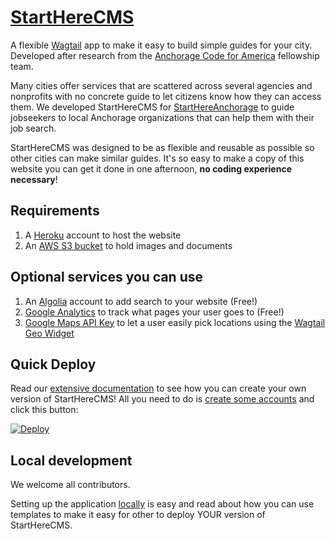 # [StartHereCMS](http://start-here-cms.readthedocs.io/en/latest/index.html) #

A flexible [Wagtail](https://wagtail.io/) app to make it easy to build simple guides for your city.
Developed after research from the [Anchorage Code for America](https://cfa-muni.tumblr.com) fellowship team.

Many cities offer services that are scattered across several agencies and nonprofits with no concrete
guide to let citizens know how they can access them. We developed StartHereCMS for [StartHereAnchorage](https://starthereanchorage.org)
to guide jobseekers to local Anchorage organizations that can help them with their job search.

StartHereCMS was designed to be as flexible and reusable as possible so other cities can make similar guides. It's so easy to 
make a copy of this website you can get it done in one afternoon, **no coding experience necessary**!

## Requirements ##
1. A [Heroku](https://heroku.com) account to host the website
2. An [AWS S3 bucket](https://aws.amazon.com) to hold images and documents

## Optional services you can use ##
1. An [Algolia](https://algolia.com) account to add search to your website (Free!)
2. [Google Analytics](https://analytics.google.com) to track what pages your user goes to (Free!)
3. [Google Maps API Key](https://developers.google.com/maps/documentation/javascript/) to let a user easily pick locations using the [Wagtail Geo Widget](https://github.com/Frojd/wagtail-geo-widget)

## Quick Deploy ##

Read our [extensive documentation](http://start-here-cms.readthedocs.io/en/latest/quickstart.html) to see how you can create your own version of StartHereCMS! 
All you need to do is [create some accounts](http://start-here-cms.readthedocs.io/en/latest/quickstart.html#how-to-start-a-new-website) and click this button:

[![Deploy](https://www.herokucdn.com/deploy/button.png)](https://heroku.com/deploy)


## Local development ##

We welcome all contributors. 

Setting up the application [locally](http://start-here-cms.readthedocs.io/en/latest/quickstart/local_deploy.html) is easy and read about how you can use templates to make it easy for other to 
deploy YOUR version of StartHereCMS.

